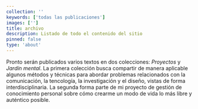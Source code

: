 ```yaml
---
collection: ''
keywords: ['todas las publicaciones']
images: ['']
title: archivo
description: Listado de todo el contenido del sitio
pinned: false
type: 'about'
---
```


Pronto serán publicados varios textos en dos colecciones: *Proyectos* y *Jardín mental*. La primera colección busca compartir de manera aplicable algunos métodos y técnicas para abordar problemas relacionados con la comunicación, la tencología, la investigación y el diseño, vistas de forma interdisciplinaria. La segunda forma parte de mi proyecto de gestión de conocimiento personal sobre cómo crearme un modo de vida lo más libre y auténtico posible.

<content-index />
